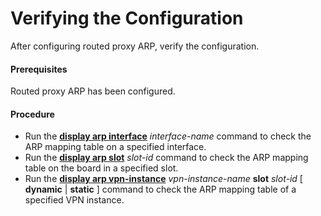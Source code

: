 Verifying the Configuration
===========================

After configuring routed proxy ARP, verify the configuration.

#### Prerequisites

Routed proxy ARP has been configured.


#### Procedure

* Run the [**display arp interface**](cmdqueryname=display+arp+interface) *interface-name* command to check the ARP mapping table on a specified interface.
* Run the [**display arp slot**](cmdqueryname=display+arp+slot) *slot-id* command to check the ARP mapping table on the board in a specified slot.
* Run the [**display arp vpn-instance**](cmdqueryname=display+arp+vpn-instance) *vpn-instance-name* **slot** *slot-id* [ **dynamic** | **static** ] command to check the ARP mapping table of a specified VPN instance.